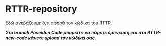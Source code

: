 # RTTR-repository
Εδώ ανεβάζουμε ό,τι αφορά τον κώδικα του RTTR.

__*Στο branch Poseidon Code μπορείτε να πάρετε έμπνευση και στο RTTR-new-code κάνετε upload τον κώδικά σας.*__
